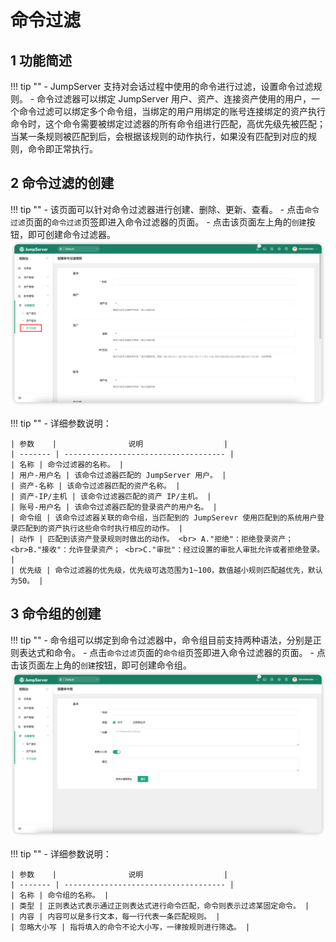 # 命令过滤
## 1 功能简述
!!! tip ""
    - JumpServer 支持对会话过程中使用的命令进行过滤，设置命令过滤规则。
    - 命令过滤器可以绑定 JumpServer 用户、资产、连接资产使用的用户，一个命令过滤可以绑定多个命令组，当绑定的用户用绑定的账号连接绑定的资产执行命令时，这个命令需要被绑定过滤器的所有命令组进行匹配，高优先级先被匹配；当某一条规则被匹配到后，会根据该规则的动作执行，如果没有匹配到对应的规则，命令即正常执行。

## 2 命令过滤的创建
!!! tip ""
    - 该页面可以针对命令过滤器进行创建、删除、更新、查看。
    - 点击`命令过滤`页面的`命令过滤`页签即进入命令过滤器的页面。
    - 点击该页面左上角的`创建`按钮，即可创建命令过滤器。
![cmd_acls01](../../../img/cmd_acls01.png)

!!! tip ""
    - 详细参数说明：

    | 参数    |                说明                  |
    | ------- | ------------------------------------ |
    | 名称 | 命令过滤器的名称。 |
    | 用户-用户名 | 该命令过滤器匹配的 JumpServer 用户。 |
    | 资产-名称 | 该命令过滤器匹配的资产名称。 |
    | 资产-IP/主机 | 该命令过滤器匹配的资产 IP/主机。 |
    | 账号-用户名 | 该命令过滤器匹配的登录资产的用户名。 |
    | 命令组 | 该命令过滤器关联的命令组，当匹配到的 JumpSerevr 使用匹配到的系统用户登录匹配到的资产执行这些命令时执行相应的动作。 |
    | 动作 | 匹配到该资产登录规则时做出的动作。 <br> A."拒绝"：拒绝登录资产； <br>B."接收"：允许登录资产； <br>C."审批"：经过设置的审批人审批允许或者拒绝登录。 |
    | 优先级 | 命令过滤器的优先级，优先级可选范围为1~100，数值越小规则匹配越优先，默认为50。 |

## 3 命令组的创建
!!! tip ""
    - 命令组可以绑定到命令过滤器中，命令组目前支持两种语法，分别是正则表达式和命令。
    - 点击`命令过滤`页面的`命令组`页签即进入命令过滤器的页面。
    - 点击该页面左上角的`创建`按钮，即可创建命令组。
![cmd_acls02](../../../img/cmd_acls02.png)

!!! tip ""
    - 详细参数说明：

    | 参数    |                说明                  |
    | ------- | ------------------------------------ |
    | 名称 | 命令组的名称。 |
    | 类型 | 正则表达式表示通过正则表达式进行命令匹配，命令则表示过滤某固定命令。 |
    | 内容 | 内容可以是多行文本，每一行代表一条匹配规则。 |
    | 忽略大小写 | 指将填入的命令不论大小写，一律按规则进行筛选。 |